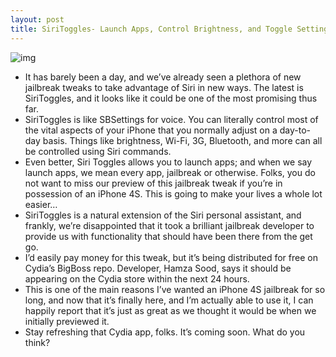 ```yaml
---
layout: post
title: SiriToggles- Launch Apps, Control Brightness, and Toggle Settings Via Siri
---
```

![img](http://media.idownloadblog.com/wp-content/uploads/2012/01/SiriToggles-e1327202040794.jpg)
* It has barely been a day, and we’ve already seen a plethora of new jailbreak tweaks to take advantage of Siri in new ways. The latest is SiriToggles, and it looks like it could be one of the most promising thus far.
* SiriToggles is like SBSettings for voice. You can literally control most of the vital aspects of your iPhone that you normally adjust on a day-to-day basis. Things like brightness, Wi-Fi, 3G, Bluetooth, and more can all be controlled using Siri commands.
* Even better, Siri Toggles allows you to launch apps; and when we say launch apps, we mean every app, jailbreak or otherwise. Folks, you do not want to miss our preview of this jailbreak tweak if you’re in possession of an iPhone 4S. This is going to make your lives a whole lot easier…
* SiriToggles is a natural extension of the Siri personal assistant, and frankly, we’re disappointed that it took a brilliant jailbreak developer to provide us with functionality that should have been there from the get go.
* I’d easily pay money for this tweak, but it’s being distributed for free on Cydia’s BigBoss repo. Developer, Hamza Sood, says it should be appearing on the Cydia store within the next 24 hours.
* This is one of the main reasons I’ve wanted an iPhone 4S jailbreak for so long, and now that it’s finally here, and I’m actually able to use it, I can happily report that it’s just as great as we thought it would be when we initially previewed it.
* Stay refreshing that Cydia app, folks. It’s coming soon. What do you think?

